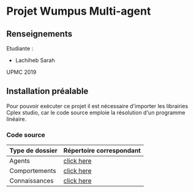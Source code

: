 # Projet Wumpus Multi-agent

## Renseignements

Etudiante :

* Lachiheb Sarah

UPMC 2019


## Installation préalable 

Pour pouvoir exécuter ce projet il est nécessaire d'importer les librairies Cplex studio, car le code source emploie la résolution d'un programme linéaire.

### Code source

| Type de dossier | Répertoire correspondant |
| :-------------  | :------------------------|
| Agents | [click here](https://gitlab.com/ProjetLachiheb/wumpus_multiagent/tree/master/code_DedaleEtuFull2018/src/eu/su/mas/dedaleEtu/mas/agents/yours)|
|Comportements | [click here](https://gitlab.com/ProjetLachiheb/wumpus_multiagent/tree/master/code_DedaleEtuFull2018/src/eu/su/mas/dedaleEtu/mas/behaviours/yours)|
| Connaissances | [click here](https://gitlab.com/ProjetLachiheb/wumpus_multiagent/tree/master/code_DedaleEtuFull2018/src/eu/su/mas/dedaleEtu/mas/knowledge/yours)|

 

